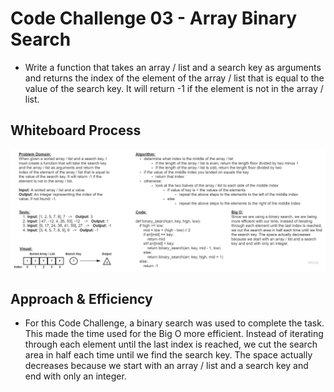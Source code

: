 # Code Challenge 03 - Array Binary Search
* Write a function that takes an array / list and a search key as arguments and returns the index of the element of the array / list that is equal to the value of the search key. It will return -1 if the element is not in the array / list.

## Whiteboard Process
![Array Binary Search](./images/array-binary-search.jpg)

## Approach & Efficiency
* For this Code Challenge, a binary search was used to complete the task. This made the time used for the Big O more efficient. Instead of iterating through each element until the last index is reached, we cut the search area in half each time until we find the search key. The space actually decreases because we start with an array / list and a search key and end with only an integer.
